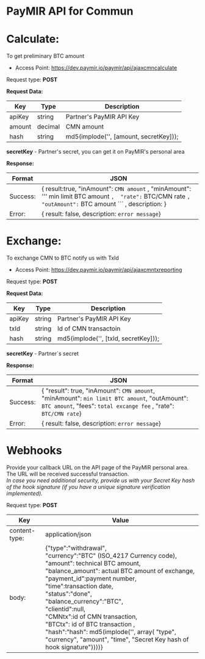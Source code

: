 # PayMIR API for Commun
# Calculate:

To get preliminary BTC amount

* Access Point: https://dev.paymir.io/paymir/api/ajaxcmncalculate

Request type: **POST**

**Request Data:**

Key | Type | Description
----- | ----- | -----
apiKey | string | Partner's PayMIR API Key
amount | decimal | CMN amount
hash | string | md5(implode('', [amount, secretKey]));


**secretKey** - Partner's secret, you can get it on PayMIR's personal area

**Response:**

Format | JSON
----- | -----
Success: | {   result:true,    "inAmount": ``` CMN amount ``` , "minAmount": ''' min limit BTC amount ``` ,  "rate": ``` BTC/CMN rate ``` ,    "outAmount": ``` BTC amount ``` ,   description: }
Error: | {   result: false,   description: ```error message```}

# Exchange:

To exchange CMN to BTC notify us with TxId  

* Access Point: https://dev.paymir.io/paymir/api/ajaxcmntxreporting

Request type: **POST**

**Request Data:**

Key | Type | Description
----- | ----- | -----
apiKey | string | Partner's PayMIR API Key
txId | string | Id of CMN transactoin
hash | string | md5(implode('', [txId, secretKey]));


**secretKey** - Partner`s secret

**Response:**

Format | JSON
----- | -----
Success: | {    "result": true,    "inAmount": ``` CMN amount ```,    "minAmount": ``` min limit BTC amount ```,    "outAmount": ``` BTC amount ```,    "fees": ``` total excange fee ``` ,    "rate": ``` BTC/CMN rate ```}
Error: | {   result: false,   description: ```error message```}

# Webhooks

Provide your callback URL on the API page of the PayMIR personal area. The URL will be received successful transaction. <br> 
_In case you need additional security, provide us with your Secret Key hash of the hook signature (if you have a unique signature verification implemented)._

Request type: **POST**

Key | Value
---- | -----
content-type: | application/json
body: | {"type":"withdrawal", <br> "currency":"BTC" (ISO_4217 Currency code), <br> "amount": technical BTC amount, <br> "balance_amount": actual BTC amount of exchange, <br> "payment_id":payment number, <br> "time":transaction date, <br> "status":"done", <br> "balance_currency":"BTC", <br> "clientid":null, <br> "CMNtx":id of CMN transaction, <br> "BTCtx": id of BTC transaction , <br> "hash":"hash": md5(implode('', array( "type", "currency", "amount", "time", "Secret Key hash of hook signature"))))}



